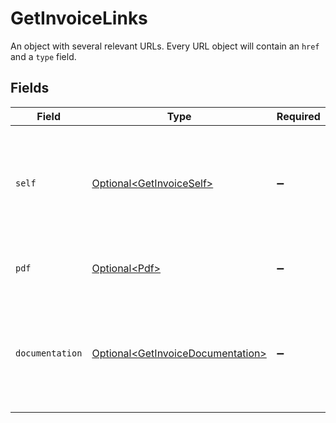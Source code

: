 # GetInvoiceLinks

An object with several relevant URLs. Every URL object will contain an `href` and a `type` field.


## Fields

| Field                                                                                      | Type                                                                                       | Required                                                                                   | Description                                                                                |
| ------------------------------------------------------------------------------------------ | ------------------------------------------------------------------------------------------ | ------------------------------------------------------------------------------------------ | ------------------------------------------------------------------------------------------ |
| `self`                                                                                     | [Optional\<GetInvoiceSelf>](../../models/operations/GetInvoiceSelf.md)                     | :heavy_minus_sign:                                                                         | In v2 endpoints, URLs are commonly represented as objects with an `href` and `type` field. |
| `pdf`                                                                                      | [Optional\<Pdf>](../../models/operations/Pdf.md)                                           | :heavy_minus_sign:                                                                         | URL to a downloadable PDF of the invoice.                                                  |
| `documentation`                                                                            | [Optional\<GetInvoiceDocumentation>](../../models/operations/GetInvoiceDocumentation.md)   | :heavy_minus_sign:                                                                         | In v2 endpoints, URLs are commonly represented as objects with an `href` and `type` field. |